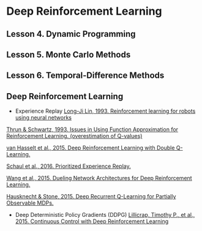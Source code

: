 # Deep Reinforcement Learning
## Lesson 4. Dynamic Programming
## Lesson 5. Monte Carlo Methods
## Lesson 6. Temporal-Difference Methods


## Deep Reinforcement Learning
- Experience Replay
[Long-Ji Lin, 1993. Reinforcement learning for robots using neural networks](https://pdfs.semanticscholar.org/54c4/cf3a8168c1b70f91cf78a3dc98b671935492.pdf)

[Thrun & Schwartz, 1993. Issues in Using Function Approximation for Reinforcement Learning. (overestimation of Q-values)](http://citeseerx.ist.psu.edu/viewdoc/summary?doi=10.1.1.73.3097)

[van Hasselt et al., 2015. Deep Reinforcement Learning with Double Q-Learning.](https://arxiv.org/abs/1509.06461)

[Schaul et al., 2016. Prioritized Experience Replay.](https://arxiv.org/abs/1511.05952)

[Wang et al., 2015. Dueling Network Architectures for Deep Reinforcement Learning.](https://arxiv.org/abs/1511.06581)

[Hausknecht & Stone, 2015. Deep Recurrent Q-Learning for Partially Observable MDPs.](https://arxiv.org/abs/1507.06527)

- Deep Deterministic Policy Gradients (DDPG)
[Lillicrap, Timothy P., et al., 2015. Continuous Control with Deep Reinforcement Learning](https://arxiv.org/pdf/1509.02971.pdf)
